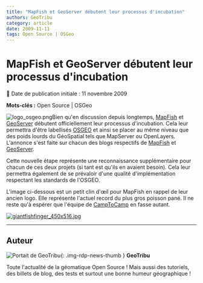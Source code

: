 ```yaml
---
title: "MapFish et GeoServer débutent leur processus d'incubation"
authors: GeoTribu
category: article
date: 2009-11-11
tags: Open Source | OSGeo
---
```


# MapFish et GeoServer débutent leur processus d'incubation

:calendar: Date de publication initiale : 11 novembre 2009

**Mots-clés :** Open Source | OSGeo

![logo_osgeo.png](http://geotribu.net/sites/default/files/Tuto/img/Blog/divers/logo_osgeo.png)Bien qu'en discussion depuis longtemps, [MapFish](http://www.mapfish.org/) et [GeoServer](http://geoserver.org/display/GEOS/Welcome) débutent officiellement leur processus d'incubation. Cela leur permettra d'être labellisés [OSGEO](http://www.osgeo.org/) et ainsi se placer au même niveau que des poids lourds du GéoSpatial tels que MapServer ou OpenLayers. L'annonce s'est faite sur chacun des blogs respectifs de [MapFish](http://mapfishblog.blogspot.com/2009/11/mapfish-starts-osgeo-incubation-process.html) et [GeoServer](http://blog.geoserver.org/2009/11/09/geoserver-accepted-to-osgeo-incubation/).

Cette nouvelle étape représente une reconnaissance supplémentaire pour chacun de ces deux projets (si tant est qu'ils en avaient besoin). Cela leur permettra également de se prévaloir d'une qualité d'implémentation respectant les standards de l'OSGEO.

L'image ci-dessous est un petit clin d'œil pour MapFish en rappel de leur ancien logo. Elle représente l'actuel record du plus gros poisson pané. Il ne reste qu'à espérer que l'équipe de [CampToCamp](http://www.camptocamp.com/) en fasse autant.

[![giantfishfinger_450x516.jpg](https://cdn.geotribu.fr/img/Blog/divers/giantfishfinger_450x516.jpg)](http://www.metro.co.uk/weird/article.html?in_article_id=84961&in_page_id=2)

----

## Auteur

![Portait de GeoTribu](https://cdn.geotribu.fr/img/internal/charte/geotribu_logo_64x64.png){: .img-rdp-news-thumb }
**GeoTribu**

Toute l'actualité de la géomatique Open Source ! Mais aussi des tutoriels, des billets de blog, des tests et surtout une bonne humeur géographique !
